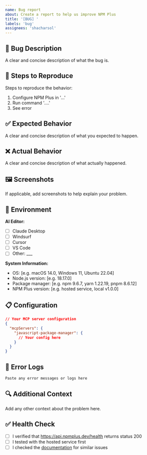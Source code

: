 ```yaml
---
name: Bug report
about: Create a report to help us improve NPM Plus
title: '[BUG] '
labels: 'bug'
assignees: 'shacharsol'
---
```


## 🐛 Bug Description

A clear and concise description of what the bug is.

## 🔄 Steps to Reproduce

Steps to reproduce the behavior:
1. Configure NPM Plus in '...'
2. Run command '....'
3. See error

## ✅ Expected Behavior

A clear and concise description of what you expected to happen.

## ❌ Actual Behavior

A clear and concise description of what actually happened.

## 🖼️ Screenshots

If applicable, add screenshots to help explain your problem.

## 🔧 Environment

**AI Editor:**
- [ ] Claude Desktop
- [ ] Windsurf  
- [ ] Cursor
- [ ] VS Code
- [ ] Other: ___

**System Information:**
- OS: [e.g. macOS 14.0, Windows 11, Ubuntu 22.04]
- Node.js version: [e.g. 18.17.0]
- Package manager: [e.g. npm 9.6.7, yarn 1.22.19, pnpm 8.6.12]
- NPM Plus version: [e.g. hosted service, local v1.0.0]

## 📋 Configuration

```json
// Your MCP server configuration
{
  "mcpServers": {
    "javascript-package-manager": {
      // Your config here
    }
  }
}
```

## 📝 Error Logs

```
Paste any error messages or logs here
```

## 🔍 Additional Context

Add any other context about the problem here.

## ✅ Health Check

- [ ] I verified that https://api.npmplus.dev/health returns status 200
- [ ] I tested with the hosted service first
- [ ] I checked the [documentation](https://npmplus.dev) for similar issues